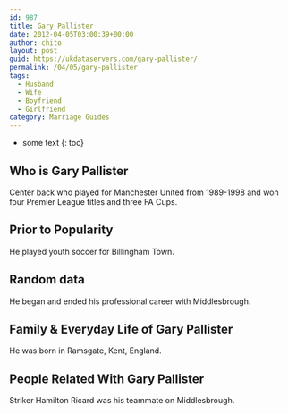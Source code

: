 ```yaml
---
id: 987
title: Gary Pallister
date: 2012-04-05T03:00:39+00:00
author: chito
layout: post
guid: https://ukdataservers.com/gary-pallister/
permalink: /04/05/gary-pallister
tags:
  - Husband
  - Wife
  - Boyfriend
  - Girlfriend
category: Marriage Guides
---
```


* some text
{: toc}


## Who is  Gary Pallister
                  
                  
                  
Center back who played for Manchester United from 1989-1998 and won four Premier League titles and three FA Cups.
                  
                
                
                
## Prior to Popularity 
                  
                  
                  
He played youth soccer for Billingham Town.
                  
                
                
                
## Random data 
                  
                  
                  
He began and ended his professional career with Middlesbrough.
                  
                
                
                
## Family & Everyday Life of Gary Pallister
                  
                  
                  
He was born in Ramsgate, Kent, England.
                  
                
                
                
## People Related With  Gary Pallister
                  
                  
                  
Striker Hamilton Ricard was his teammate on Middlesbrough.
                  
                
              
            
          
          
          
    
    
  
